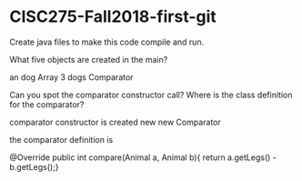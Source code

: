 # CISC275-Fall2018-first-git


Create java files to make this code compile and run.

What five objects are created in the main?

an dog Array 
3 dogs 
Comparator<Animal>


Can you spot the comparator constructor call? Where is the class definition for the comparator?

comparator constructor is created new new Comparator<Animal>
  
  
 the comparator definition is
 
 @Override
 public int compare(Animal a, Animal b){
			    return a.getLegs() - b.getLegs();}








